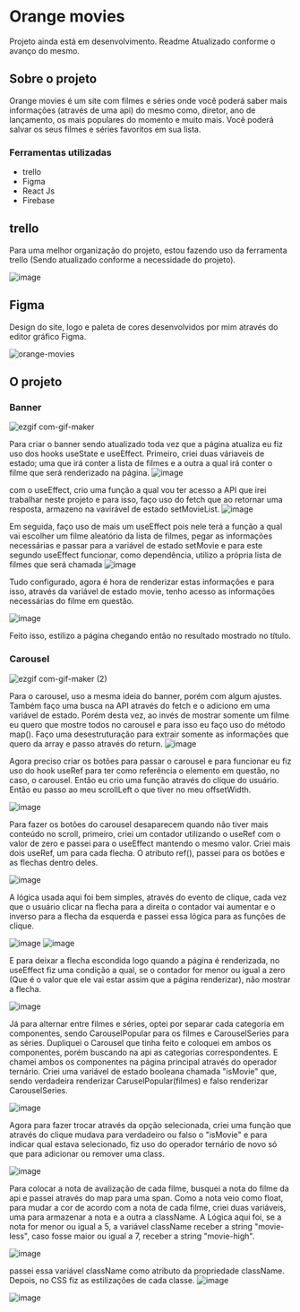 # Orange movies

Projeto ainda está em desenvolvimento. Readme Atualizado conforme o avanço do mesmo.

## Sobre o projeto
Orange movies é um site com filmes e séries onde você poderá saber mais informações (através de uma api) do mesmo como, diretor, ano de lançamento, os mais populares do momento e muito mais. Você poderá salvar os seus filmes e séries favoritos em sua lista. 

### Ferramentas utilizadas
<ul>
  <li>trello</li>
  <li>Figma</li>
  <li>React Js</li>
  <li>Firebase</li>
</ul>

## trello

Para uma melhor organização do projeto, estou fazendo uso da ferramenta trello (Sendo atualizado conforme a necessidade do projeto).

![image](https://user-images.githubusercontent.com/70671093/161816464-75bf2ddf-967e-4096-9d25-c6585a5fd3b2.png)



## Figma
Design do site, logo e paleta de cores desenvolvidos por mim através do editor gráfico Figma.

![orange-movies](https://user-images.githubusercontent.com/70671093/161812275-89f355ad-37c3-4280-bd1b-184e438c8b55.gif)

## O projeto

### Banner

![ezgif com-gif-maker](https://user-images.githubusercontent.com/70671093/162218787-9fcbff61-1fa6-4dcb-8204-19d592511412.gif)

Para criar o banner sendo atualizado toda vez que a página atualiza eu fiz uso dos hooks useState e useEffect. 
 Primeiro, criei duas váriaveis de estado; uma que irá conter a lista de filmes e a outra a qual irá conter o filme que será renderizado na página.
 ![image](https://user-images.githubusercontent.com/70671093/162218407-a15cb578-c6a0-4c08-b6e8-5d23d16e463c.png)
 
 com o useEffect, crio uma função a qual vou ter acesso a API que irei trabalhar neste projeto e para isso, faço uso do fetch que ao retornar uma resposta, armazeno na vavirável de estado setMovieList.
 ![image](https://user-images.githubusercontent.com/70671093/162220612-26463c37-bbd2-4de8-8151-8595d45b2ccb.png)

Em seguida, faço uso de mais um useEffect pois nele terá a função a qual vai escolher um filme aleatório da lista de filmes, pegar as informações necessárias e passar para a variável de estado setMovie e para este segundo useEffect funcionar, como dependência, utilizo a própria lista de filmes que será chamada
![image](https://user-images.githubusercontent.com/70671093/162221573-2b66dcb4-0f30-4f66-8598-db55b1eceeb3.png)

Tudo configurado, agora é hora de renderizar estas informações e para isso, através da variável de estado movie, tenho acesso as informações necessárias do filme em questão.

![image](https://user-images.githubusercontent.com/70671093/162222121-d82e27d3-b237-4c8c-b84c-3451ee944da7.png)

Feito isso, estilizo a página chegando então no resultado mostrado no título.

### Carousel
![ezgif com-gif-maker (2)](https://user-images.githubusercontent.com/70671093/162980585-b739c5cd-8fef-4975-826c-05e46f09527b.gif)




Para o carousel, uso a mesma ideia do banner, porém com algum ajustes. Também faço uma busca na API através do fetch e o adiciono em uma variável de estado. Porém desta vez, ao invés de mostrar somente um filme eu quero que mostre todos no carousel e para isso eu faço uso do método map(). Faço uma desestruturação para extrair somente as informações que quero da array e passo através do return.
![image](https://user-images.githubusercontent.com/70671093/162574565-6cbe6084-09c7-4e09-9d9d-88422d8d66a4.png)

Agora preciso criar os botões para passar o carousel e para funcionar eu fiz uso do hook useRef para ter como referência o elemento em questão, no caso, o carousel.
Então eu crio uma função através do clique do usuário. Então eu passo ao meu scrollLeft o que tiver no meu offsetWidth.

![image](https://user-images.githubusercontent.com/70671093/162574860-16dc1713-1e09-4562-93bb-d1e39d7cac43.png)

Para fazer os botões do carousel desaparecem quando não tiver mais conteúdo no scroll, primeiro, criei um contador utilizando o useRef com o valor de zero e passei para o useEffect mantendo o mesmo valor. Criei mais dois useRef, um para cada flecha.  O atributo ref(), passei para os botões e as flechas dentro deles.

![image](https://user-images.githubusercontent.com/70671093/162632323-3113c14e-acd1-45a5-a86d-2f547e522b8d.png)

A lógica usada aqui foi bem simples, através do evento de clique, cada vez que o usuário clicar na flecha para a direita o contador vai aumentar e o inverso para a flecha da esquerda e passei essa lógica para as funções de clique.

![image](https://user-images.githubusercontent.com/70671093/162632542-ff6c74ea-3665-44bf-9064-7276487e3b6d.png)
![image](https://user-images.githubusercontent.com/70671093/162632520-4d503780-8529-4668-a1bb-3289dc7c7ee9.png)

E para deixar a flecha escondida logo quando a página é renderizada, no useEffect fiz uma condição a qual, se o contador for menor ou igual a zero (Que é o valor que ele vai estar assim que a página renderizar), não mostrar a flecha.

![image](https://user-images.githubusercontent.com/70671093/162632706-36c4d418-3f79-4357-8c96-7428f847e4f9.png)

Já para alternar entre filmes e séries, optei por separar cada categoria em componentes, sendo CarouselPopular para os filmes e CarouselSeries para as séries. Dupliquei o Carousel que tinha feito e coloquei em ambos os componentes, porém buscando na api as categorias correspondentes. E chamei ambos os componentes na página principal através do operador ternário. Criei uma variável de estado booleana chamada "isMovie" que, sendo verdadeira renderizar CaruselPopular(filmes) e falso renderizar CarouselSeries.

![image](https://user-images.githubusercontent.com/70671093/162782496-f452101d-8748-4d1e-8a9d-ee600236fba6.png)

Agora para fazer trocar através da opção selecionada, criei uma função que através do clique mudava para verdadeiro ou falso o "isMovie" e para indicar qual estava selecionado, fiz uso do operador ternário de novo só que para adicionar ou remover uma class.

![image](https://user-images.githubusercontent.com/70671093/162783015-dac3ec27-49dc-4471-89f5-2719580ce536.png)

Para colocar a nota de avalização de cada filme, busquei a nota do filme da api e passei através do map para uma span. Como a nota veio como float, para mudar a cor de acordo com a nota de cada filme, criei duas variáveis, uma para armazenar a nota e a outra a className. A Lógica aqui foi, se a nota for menor ou igual a 5, a variável className receber a string "movie-less", caso fosse maior ou igual a 7, receber a string "movie-high".

![image](https://user-images.githubusercontent.com/70671093/162979159-a55c96ef-676b-4880-b6f7-e0088a4f63d6.png)

passei essa variável className como atributo da propriedade className. Depois, no CSS fiz as estilizações de cada classe.
![image](https://user-images.githubusercontent.com/70671093/162980113-c7b02602-b033-4812-ab76-13b1beb9c24d.png)

![image](https://user-images.githubusercontent.com/70671093/162979892-642951ca-8f76-4d38-9208-85330578f9e1.png)
